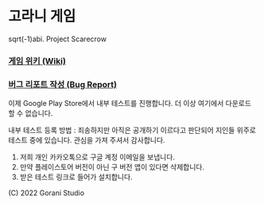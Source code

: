 # 고라니 게임

sqrt(-1)abi. Project Scarecrow

### [게임 위키 (Wiki)](https://github.com/amajohn/sqrt-1/wiki) 

### [버그 리포트 작성 (Bug Report)](https://github.com/amajohn/sqrt-1/issues)

이제 Google Play Store에서 내부 테스트를 진행합니다. 더 이상 여기에서 다운로드 할 수 없습니다. 

내부 테스트 등록 방법 :
죄송하지만 아직은 공개하기 이르다고 판단되어 지인들 위주로 테스트 중에 있습니다. 관심을 가져 주셔서 감사합니다.
1. 저희 개인 카카오톡으로 구글 계정 이메일을 보냅니다. 
2. 만약 플레이스토어 버전이 아닌 구 버전 앱이 있다면 삭제합니다.
3. 받은 테스트 링크로 들어가 설치합니다.
 
(C) 2022 Gorani Studio

